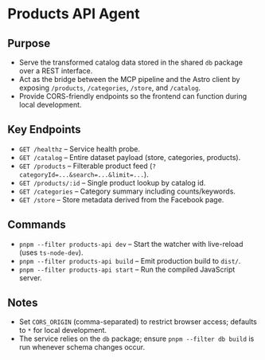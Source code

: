 # Products API Agent

## Purpose
- Serve the transformed catalog data stored in the shared `db` package over a REST interface.
- Act as the bridge between the MCP pipeline and the Astro client by exposing `/products`, `/categories`, `/store`, and `/catalog`.
- Provide CORS-friendly endpoints so the frontend can function during local development.

## Key Endpoints
- `GET /healthz` – Service health probe.
- `GET /catalog` – Entire dataset payload (store, categories, products).
- `GET /products` – Filterable product feed (`?categoryId=...&search=...&limit=...`).
- `GET /products/:id` – Single product lookup by catalog id.
- `GET /categories` – Category summary including counts/keywords.
- `GET /store` – Store metadata derived from the Facebook page.

## Commands
- `pnpm --filter products-api dev` – Start the watcher with live-reload (uses `ts-node-dev`).
- `pnpm --filter products-api build` – Emit production build to `dist/`.
- `pnpm --filter products-api start` – Run the compiled JavaScript server.

## Notes
- Set `CORS_ORIGIN` (comma-separated) to restrict browser access; defaults to `*` for local development.
- The service relies on the `db` package; ensure `pnpm --filter db build` is run whenever schema changes occur.
